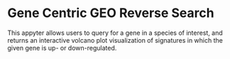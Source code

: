 # Gene Centric GEO Reverse Search

This appyter allows users to query for a gene in a species of interest, and returns an interactive volcano plot visualization of signatures in which the given gene is up- or down-regulated. 